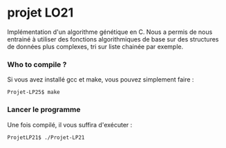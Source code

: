 # projet LO21

Implémentation d'un algorithme génétique en C. Nous a permis de nous entrainé à utiliser des fonctions algorithmiques de base sur des structures de données plus complexes, tri sur liste chainée par exemple.

### Who to compile ?

Si vous avez installé gcc et make, vous pouvez simplement faire :

```
Projet-LP25$ make
```

### Lancer le programme

Une fois compilé, il vous suffira d'exécuter :

```
ProjetLP21$ ./Projet-LP21
```


